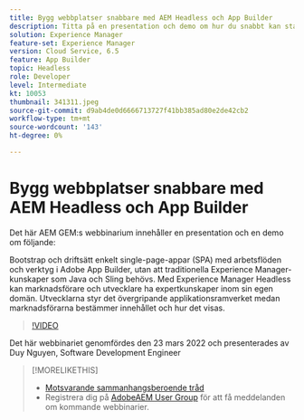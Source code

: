 ```yaml
---
title: Bygg webbplatser snabbare med AEM Headless och App Builder
description: Titta på en presentation och demo om hur du snabbt kan starta och distribuera single-page-appar (SPA) med Adobe App Builder-verktyg.
solution: Experience Manager
feature-set: Experience Manager
version: Cloud Service, 6.5
feature: App Builder
topic: Headless
role: Developer
level: Intermediate
kt: 10053
thumbnail: 341311.jpeg
source-git-commit: d9ab4de0d6666713727f41bb385ad80e2de42cb2
workflow-type: tm+mt
source-wordcount: '143'
ht-degree: 0%

---
```


# Bygg webbplatser snabbare med AEM Headless och App Builder

Det här AEM GEM:s webbinarium innehåller en presentation och en demo om följande:

Bootstrap och driftsätt enkelt single-page-appar (SPA) med arbetsflöden och verktyg i Adobe App Builder, utan att traditionella Experience Manager-kunskaper som Java och Sling behövs. Med Experience Manager Headless kan marknadsförare och utvecklare ha expertkunskaper inom sin egen domän. Utvecklarna styr det övergripande applikationsramverket medan marknadsförarna bestämmer innehållet och hur det visas.

>[!VIDEO](https://video.tv.adobe.com/v/341311/?quality=12&learn=on)

Det här webbinariet genomfördes den 23 mars 2022 och presenterades av Duy Nguyen, Software Development Engineer

>[!MORELIKETHIS]
>
>* [Motsvarande sammanhangsberoende tråd](https://adobe.ly/3LkSWdm)
>* Registrera dig på [AdobeAEM User Group](https://aem-augs.adobe.com/) för att få meddelanden om kommande webbinarier.



<!-- >>* [Corresponding Adobe Experience Manager User Group Event page](https://aem-augs.adobe.com/details/adobe-experience-manager-aem-learning-chapter-presents-aem-gems-build-sites-faster-with-aem-headless-and-app-builder/) -->
